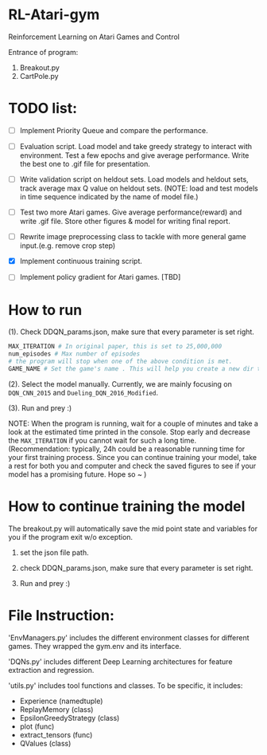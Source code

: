# RL-Atari-gym
Reinforcement Learning on Atari Games and Control

Entrance of program: 
1. Breakout.py 
2. CartPole.py


# TODO list:

-[ ] Implement Priority Queue and compare the performance.

-[ ] Evaluation script. Load model and take greedy strategy to interact with environment.
Test a few epochs and give average performance. Write the best one to .gif file for presentation.

-[ ] Write validation script on heldout sets. Load models and heldout sets, track average max Q value on heldout sets.
(NOTE: load and test models in time sequence indicated by the name of model file.)

-[ ] Test two more Atari games. Give average performance(reward) and write .gif file. Store other figures & model for
writing final report.

-[ ] Rewrite image preprocessing class to tackle with more general game input.(e.g. remove crop step)

-[x] Implement continuous training script.

-[ ] Implement policy gradient for Atari games. [TBD]

# How to run

(1). Check DDQN_params.json, make sure that every parameter is set right.

```python
MAX_ITERATION # In original paper, this is set to 25,000,000
num_episodes # Max number of episodes
# the program will stop when one of the above condition is met.
GAME_NAME # Set the game's name . This will help you create a new dir to save your result.
```
(2). Select the model manually. Currently, we are mainly focusing on `DQN_CNN_2015` and `Dueling_DQN_2016_Modified`.

(3). Run and prey :)

NOTE: When the program is running, wait for a couple of minutes and take a look at the estimated time printed in the 
console. Stop early and decrease the `MAX_ITERATION` if you cannot wait for such a long time. (Recommendation: typically,
24h could be a reasonable running time for your first training process. Since you can continue training your model, take
 a rest for both you and computer and check the saved figures to see if your model has a promising future. Hope so ~ )

# How to continue training the model

The breakout.py will automatically save the mid point state and variables for you if the program exit w/o exception.

1. set the json file path.

2. check  DDQN_params.json, make sure that every parameter is set right.

3. Run and prey :)

# File Instruction:

'EnvManagers.py' includes the different environment classes for different games. They wrapped the gym.env and its interface.

'DQNs.py' includes different Deep Learning architectures for feature extraction and regression.

'utils.py' includes tool functions and classes. To be specific, it includes:
- Experience (namedtuple)
- ReplayMemory (class)
- EpsilonGreedyStrategy (class)
- plot (func)
- extract_tensors (func)
- QValues (class)